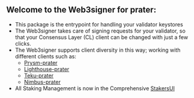 ## Welcome to the Web3signer for prater:

- This package is the entrypoint for handling your validator keystores
- The Web3signer takes care of signing requests for your validator, so that your Consensus Layer (CL) client can be changed with just a few clicks.
- The Web3signer supports client diversity in this way; working with different clients such as: 
   - [Prysm-prater](http://my.dappnode/#/installer/prysm-prater.dnp.dappnode.eth)
   - [Lighthouse-prater](http://my.dappnode/#/installer/lighthouse-prater.dnp.dappnode.eth)
   - [Teku-prater](http://my.dappnode/#/installer/teku-prater.dnp.dappnode.eth) 
   - [Nimbus-prater](http://my.dappnode/#/installer/nimbus-prater.dnp.dappnode.eth)
- All Staking Management is now in the Comprehensive [StakersUI](http://my.dappnode/#/stakers/prater)
